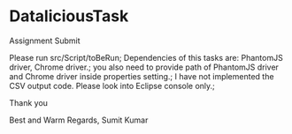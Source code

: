 # DataliciousTask
Assignment Submit


Please run src/Script/toBeRun; 
Dependencies of this tasks are: PhantomJS driver, Chrome driver.;
you also need to provide path of PhantomJS driver and Chrome driver inside properties setting.;
I have not implemented the CSV output code. Please look into Eclipse console only.;

Thank you

Best and Warm Regards,
Sumit Kumar
